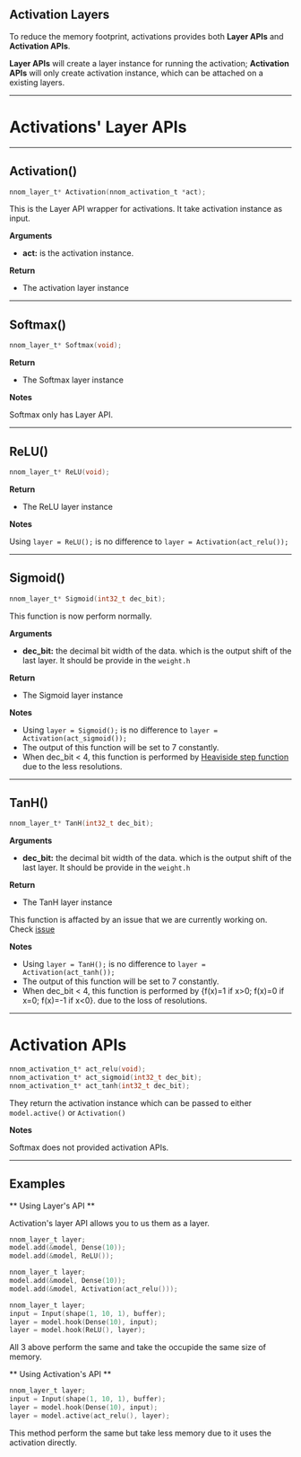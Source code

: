 
## Activation Layers

To reduce the memory footprint, activations provides both **Layer APIs** and **Activation APIs**. 

**Layer APIs** will create a layer instance for running the activation; 
**Activation APIs** will only create activation instance, which can be attached on a existing layers. 


---

# Activations' Layer APIs

---

## Activation() 

~~~C
nnom_layer_t* Activation(nnom_activation_t *act);	
~~~	

This is the Layer API wrapper for activations. It take activation instance as input.  

**Arguments**

- **act:** is the activation instance.

**Return**

- The activation layer instance

---

## Softmax() 

~~~C
nnom_layer_t* Softmax(void);
~~~

**Return**

- The Softmax layer instance

**Notes**

Softmax only has Layer API.


---

## ReLU() 

~~~C
nnom_layer_t* ReLU(void);
~~~

**Return**

- The ReLU layer instance

**Notes**

Using `layer = ReLU();` is no difference to `layer = Activation(act_relu());`

---

## Sigmoid() 

~~~C
nnom_layer_t* Sigmoid(int32_t dec_bit);
~~~

This function is now perform normally. 


**Arguments**

- **dec_bit:** the decimal bit width of the data. which is the output shift of the last layer. It should be provide in the `weight.h`

**Return**

- The Sigmoid layer instance

**Notes**

- Using `layer = Sigmoid();` is no difference to `layer = Activation(act_sigmoid());`
- The output of this function will be set to 7 constantly. 
- When dec_bit < 4, this function is performed by [Heaviside step function](https://en.wikipedia.org/wiki/Heaviside_step_function) 
due to the less resolutions. 

---

## TanH() 

~~~C
nnom_layer_t* TanH(int32_t dec_bit);
~~~

**Arguments**

- **dec_bit:** the decimal bit width of the data. which is the output shift of the last layer. It should be provide in the `weight.h`

**Return**

- The TanH layer instance

This function is affacted by an issue that we are currently working on. Check [issue](https://github.com/majianjia/nnom/issues/13)

**Notes**

- Using `layer = TanH();` is no difference to `layer = Activation(act_tanh());`
- The output of this function will be set to 7 constantly. 
- When dec_bit < 4, this function is performed by {f(x)=1 if x>0;  f(x)=0 if x=0;  f(x)=-1 if x<0}. due to the loss of resolutions.


---


# Activation APIs


~~~C
nnom_activation_t* act_relu(void);
nnom_activation_t* act_sigmoid(int32_t dec_bit);
nnom_activation_t* act_tanh(int32_t dec_bit);
~~~

They return the activation instance which can be passed to either `model.active()` or `Activation()`

**Notes**

Softmax does not provided activation APIs. 

---

## Examples

** Using Layer's API **

Activation's layer API allows you to us them as a layer.
~~~C
nnom_layer_t layer;
model.add(&model, Dense(10));
model.add(&model, ReLU());
~~~

~~~C
nnom_layer_t layer;
model.add(&model, Dense(10));
model.add(&model, Activation(act_relu()));
~~~

~~~C
nnom_layer_t layer;
input = Input(shape(1, 10, 1), buffer);
layer = model.hook(Dense(10), input);
layer = model.hook(ReLU(), layer);
~~~

All 3 above perform the same and take the occupide the same size of memory.

** Using Activation's API **

~~~C
nnom_layer_t layer;
input = Input(shape(1, 10, 1), buffer);
layer = model.hook(Dense(10), input);
layer = model.active(act_relu(), layer);
~~~

This method perform the same but take less memory due to it uses the activation directly.
































